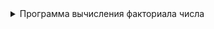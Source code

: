 <details>
  <summary>Программа вычисления факториала числа</summary>
# Программа вычисления факториала числа

Данная программа предназначена для вычисления факториала введённого пользователем положительного целого числа. Ввод продолжается до тех пор, пока пользователь не решит завершить работу программы. Реализована обработка ошибок: программа проверяет корректность введённых данных и просит повторить ввод при ошибке.

## Описание функций

### 1. `calculate_factorial(n)`
- **Описание:** Принимает на вход целое число `n` и возвращает его факториал, используя стандартную функцию `math.factorial`.
- **Вход:** Целое неотрицательное число
- **Выход:** Факториал числа `n`

### 2. `get_positive_integer()`
- **Описание:** Запрашивает у пользователя ввод положительного целого числа.
  - Принимает строку с клавиатуры.
  - Если введено `"exit"` (регистр не имеет значения), функция завершает программу (возвращает `None`).
  - Если введено нечисловое значение или отрицательное число — выводит сообщение об ошибке и повторяет запрос.
  - Возвращает введённое корректное целое число (или `None` для завершения).

### 3. `main()`
- **Описание:** Основная функция, реализующая цикл:
  - Вызывает `get_positive_integer()`.
  - Если пользователь вводит `"exit"`, программа завершается.
  - Иначе вычисляется факториал и результат выводится пользователю.
  - После этого спрашивает, хочет ли пользователь ввести ещё одно число. Любой ответ, кроме `yes` или `y`, завершает программу.

## Инструкция по использованию

### Запуск программы
1. Откройте файл с этим кодом и запустите его с помощью интерпретатора Python 3.
2. Пример запуска из командной строки:
python pract_factorial.py

### Ввод числа и вычисление
- После запуска программа попросит ввести положительное целое число.
- Введите число и нажмите Enter.
- Если вместо числа ввести `exit`, программа завершит работу.
- Если ввести нецелое или отрицательное число, программа выведет сообщение об ошибке и попросит попробовать снова.

### Получение результата
- После ввода корректного числа программа выведет его факториал.

### Повторный ввод
- После каждого вычисления программа спросит, хотите ли вы ввести ещё одно число.
- Если набрать `yes` или `y`, программа продолжит работу.
- Любой другой ответ завершит программу.

## Пример работы программы
- Введите положительное целое число (или 'exit' для завершения): 5
- Факториал числа 5 равен 120.
- Хотите ввести еще одно число? (yes/no): yes
- Введите положительное целое число (или 'exit' для завершения): -3
- Ошибка: Вы ввели отрицательное число. Пожалуйста, введите положительное целое число.
- Введите положительное целое число (или 'exit' для завершения): 7
- Факториал числа 7 равен 5040.
- Хотите ввести еще одно число? (yes/no): no
- Программа завершена.


## Требования

- Python 3.x
- Модуль `math` (входит в стандартную библиотеку Python)
- </details>
